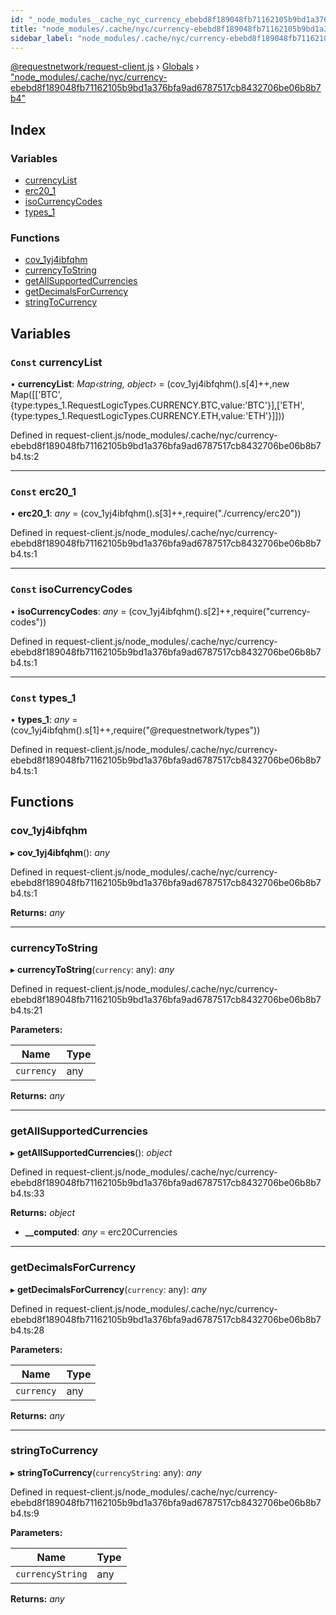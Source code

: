 ```yaml
---
id: "_node_modules__cache_nyc_currency_ebebd8f189048fb71162105b9bd1a376bfa9ad6787517cb8432706be06b8b7b4_"
title: "node_modules/.cache/nyc/currency-ebebd8f189048fb71162105b9bd1a376bfa9ad6787517cb8432706be06b8b7b4"
sidebar_label: "node_modules/.cache/nyc/currency-ebebd8f189048fb71162105b9bd1a376bfa9ad6787517cb8432706be06b8b7b4"
---
```


[@requestnetwork/request-client.js](../index.md) › [Globals](../globals.md) › ["node_modules/.cache/nyc/currency-ebebd8f189048fb71162105b9bd1a376bfa9ad6787517cb8432706be06b8b7b4"](_node_modules__cache_nyc_currency_ebebd8f189048fb71162105b9bd1a376bfa9ad6787517cb8432706be06b8b7b4_.md)

## Index

### Variables

* [currencyList](_node_modules__cache_nyc_currency_ebebd8f189048fb71162105b9bd1a376bfa9ad6787517cb8432706be06b8b7b4_.md#const-currencylist)
* [erc20_1](_node_modules__cache_nyc_currency_ebebd8f189048fb71162105b9bd1a376bfa9ad6787517cb8432706be06b8b7b4_.md#const-erc20_1)
* [isoCurrencyCodes](_node_modules__cache_nyc_currency_ebebd8f189048fb71162105b9bd1a376bfa9ad6787517cb8432706be06b8b7b4_.md#const-isocurrencycodes)
* [types_1](_node_modules__cache_nyc_currency_ebebd8f189048fb71162105b9bd1a376bfa9ad6787517cb8432706be06b8b7b4_.md#const-types_1)

### Functions

* [cov_1yj4ibfqhm](_node_modules__cache_nyc_currency_ebebd8f189048fb71162105b9bd1a376bfa9ad6787517cb8432706be06b8b7b4_.md#cov_1yj4ibfqhm)
* [currencyToString](_node_modules__cache_nyc_currency_ebebd8f189048fb71162105b9bd1a376bfa9ad6787517cb8432706be06b8b7b4_.md#currencytostring)
* [getAllSupportedCurrencies](_node_modules__cache_nyc_currency_ebebd8f189048fb71162105b9bd1a376bfa9ad6787517cb8432706be06b8b7b4_.md#getallsupportedcurrencies)
* [getDecimalsForCurrency](_node_modules__cache_nyc_currency_ebebd8f189048fb71162105b9bd1a376bfa9ad6787517cb8432706be06b8b7b4_.md#getdecimalsforcurrency)
* [stringToCurrency](_node_modules__cache_nyc_currency_ebebd8f189048fb71162105b9bd1a376bfa9ad6787517cb8432706be06b8b7b4_.md#stringtocurrency)

## Variables

### `Const` currencyList

• **currencyList**: *Map‹string, object›* = (cov_1yj4ibfqhm().s[4]++,new Map([['BTC',{type:types_1.RequestLogicTypes.CURRENCY.BTC,value:'BTC'}],['ETH',{type:types_1.RequestLogicTypes.CURRENCY.ETH,value:'ETH'}]]))

Defined in request-client.js/node_modules/.cache/nyc/currency-ebebd8f189048fb71162105b9bd1a376bfa9ad6787517cb8432706be06b8b7b4.ts:2

___

### `Const` erc20_1

• **erc20_1**: *any* = (cov_1yj4ibfqhm().s[3]++,require("./currency/erc20"))

Defined in request-client.js/node_modules/.cache/nyc/currency-ebebd8f189048fb71162105b9bd1a376bfa9ad6787517cb8432706be06b8b7b4.ts:1

___

### `Const` isoCurrencyCodes

• **isoCurrencyCodes**: *any* = (cov_1yj4ibfqhm().s[2]++,require("currency-codes"))

Defined in request-client.js/node_modules/.cache/nyc/currency-ebebd8f189048fb71162105b9bd1a376bfa9ad6787517cb8432706be06b8b7b4.ts:1

___

### `Const` types_1

• **types_1**: *any* = (cov_1yj4ibfqhm().s[1]++,require("@requestnetwork/types"))

Defined in request-client.js/node_modules/.cache/nyc/currency-ebebd8f189048fb71162105b9bd1a376bfa9ad6787517cb8432706be06b8b7b4.ts:1

## Functions

###  cov_1yj4ibfqhm

▸ **cov_1yj4ibfqhm**(): *any*

Defined in request-client.js/node_modules/.cache/nyc/currency-ebebd8f189048fb71162105b9bd1a376bfa9ad6787517cb8432706be06b8b7b4.ts:1

**Returns:** *any*

___

###  currencyToString

▸ **currencyToString**(`currency`: any): *any*

Defined in request-client.js/node_modules/.cache/nyc/currency-ebebd8f189048fb71162105b9bd1a376bfa9ad6787517cb8432706be06b8b7b4.ts:21

**Parameters:**

Name | Type |
------ | ------ |
`currency` | any |

**Returns:** *any*

___

###  getAllSupportedCurrencies

▸ **getAllSupportedCurrencies**(): *object*

Defined in request-client.js/node_modules/.cache/nyc/currency-ebebd8f189048fb71162105b9bd1a376bfa9ad6787517cb8432706be06b8b7b4.ts:33

**Returns:** *object*

* **__computed**: *any* = erc20Currencies

___

###  getDecimalsForCurrency

▸ **getDecimalsForCurrency**(`currency`: any): *any*

Defined in request-client.js/node_modules/.cache/nyc/currency-ebebd8f189048fb71162105b9bd1a376bfa9ad6787517cb8432706be06b8b7b4.ts:28

**Parameters:**

Name | Type |
------ | ------ |
`currency` | any |

**Returns:** *any*

___

###  stringToCurrency

▸ **stringToCurrency**(`currencyString`: any): *any*

Defined in request-client.js/node_modules/.cache/nyc/currency-ebebd8f189048fb71162105b9bd1a376bfa9ad6787517cb8432706be06b8b7b4.ts:9

**Parameters:**

Name | Type |
------ | ------ |
`currencyString` | any |

**Returns:** *any*
